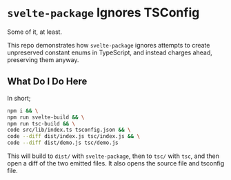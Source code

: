 # `svelte-package` Ignores TSConfig

Some of it, at least.

This repo demonstrates how `svelte-package` ignores attempts to create unpreserved constant enums in TypeScript, and instead charges ahead, preserving them anyway.

## What Do I Do Here

In short;

```sh
npm i && \
npm run svelte-build && \
npm run tsc-build && \
code src/lib/index.ts tsconfig.json && \
code --diff dist/index.js tsc/index.js && \
code --diff dist/demo.js tsc/demo.js
```

This will build to `dist/` with `svelte-package`, then to `tsc/` with `tsc`, and then open a diff of
the two emitted files. It also opens the source file and tsconfig file.
